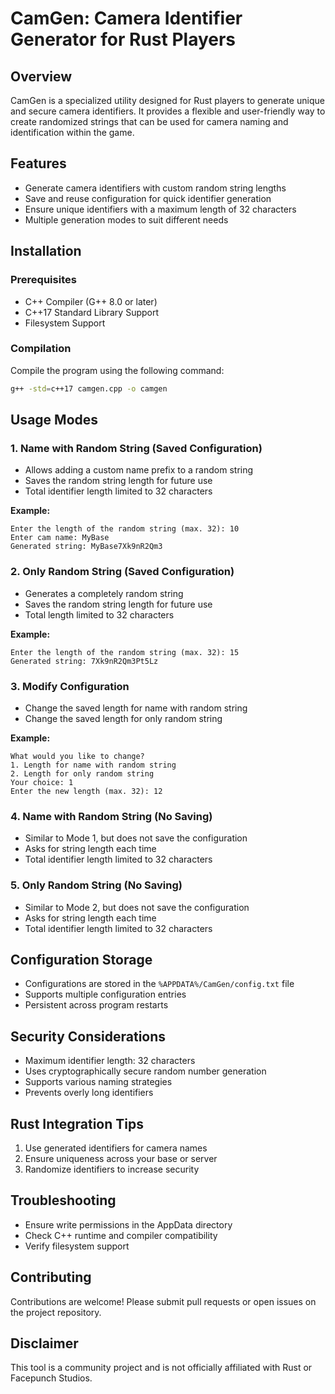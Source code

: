 # CamGen: Camera Identifier Generator for Rust Players

## Overview

CamGen is a specialized utility designed for Rust players to generate unique and secure camera identifiers. It provides a flexible and user-friendly way to create randomized strings that can be used for camera naming and identification within the game.

## Features

- Generate camera identifiers with custom random string lengths
- Save and reuse configuration for quick identifier generation
- Ensure unique identifiers with a maximum length of 32 characters
- Multiple generation modes to suit different needs

## Installation

### Prerequisites
- C++ Compiler (G++ 8.0 or later)
- C++17 Standard Library Support
- Filesystem Support

### Compilation
Compile the program using the following command:
```bash
g++ -std=c++17 camgen.cpp -o camgen
```

## Usage Modes

### 1. Name with Random String (Saved Configuration)
- Allows adding a custom name prefix to a random string
- Saves the random string length for future use
- Total identifier length limited to 32 characters

**Example:**
```
Enter the length of the random string (max. 32): 10
Enter cam name: MyBase
Generated string: MyBase7Xk9nR2Qm3
```

### 2. Only Random String (Saved Configuration)
- Generates a completely random string
- Saves the random string length for future use
- Total length limited to 32 characters

**Example:**
```
Enter the length of the random string (max. 32): 15
Generated string: 7Xk9nR2Qm3Pt5Lz
```

### 3. Modify Configuration
- Change the saved length for name with random string
- Change the saved length for only random string

**Example:**
```
What would you like to change?
1. Length for name with random string
2. Length for only random string
Your choice: 1
Enter the new length (max. 32): 12
```

### 4. Name with Random String (No Saving)
- Similar to Mode 1, but does not save the configuration
- Asks for string length each time
- Total identifier length limited to 32 characters

### 5. Only Random String (No Saving)
- Similar to Mode 2, but does not save the configuration
- Asks for string length each time
- Total identifier length limited to 32 characters

## Configuration Storage

- Configurations are stored in the `%APPDATA%/CamGen/config.txt` file
- Supports multiple configuration entries
- Persistent across program restarts

## Security Considerations

- Maximum identifier length: 32 characters
- Uses cryptographically secure random number generation
- Supports various naming strategies
- Prevents overly long identifiers

## Rust Integration Tips

1. Use generated identifiers for camera names
2. Ensure uniqueness across your base or server
3. Randomize identifiers to increase security

## Troubleshooting

- Ensure write permissions in the AppData directory
- Check C++ runtime and compiler compatibility
- Verify filesystem support

## Contributing

Contributions are welcome! Please submit pull requests or open issues on the project repository.

## Disclaimer

This tool is a community project and is not officially affiliated with Rust or Facepunch Studios.
